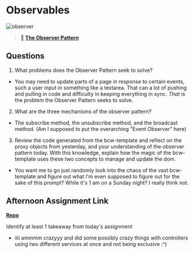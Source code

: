 # Observables

![observer](https://bcw.blob.core.windows.net/public/img/journals/8014045611652045)

> **📖 [The Observer Pattern](https://codeworksacademy.com/fs-student-guide/resources/wk3/04-Observer-Pattern)**

## Questions

1. What problems does the Observer Pattern seek to solve?

- You may need to update parts of a page in response to certain events, such a user input in something like a textarea. That can a lot of pushing and pulling in code and difficulty in keeping everything in sync. *That* is the problem the Observer Pattern seeks to solve.

2. What are the three mechanisms of the observer pattern?

- The subscribe method, the unsubscribe method, and the broadcast method. (Am I supposed to put the overarching "Event Observer" here)

3. Review the code generated from the bcw-template and reflect on the proxy objects from yesterday, and your understanding of the observer pattern today. With this knowledge, explain how the magic of the bcw-template uses these two concepts to manage and update the dom.

- You want me to go just randomly look into the chaos of the vast bcw-template and figure out what I'm even supposed to figure out for the sake of this prompt? While it's 1 am on a Sunday night? I really think not.

## Afternoon Assignment Link

**[Repo](https://github.com/TheOneTrueRy/fruitysalad)**

Identify at least 1 takeaway from today's assignment

- iiii ammmm crazyyy and did some possibly crazy things with controllers using two different services at once and not being exclusive :^)

